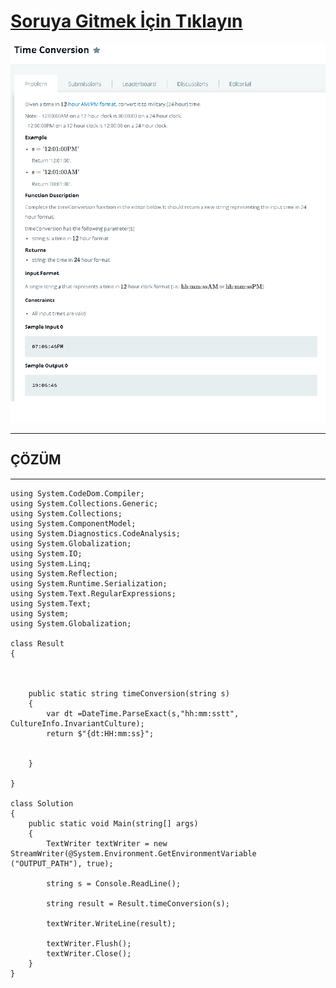 # [Soruya Gitmek İçin Tıklayın](https://www.hackerrank.com/challenges/time-conversion/problem?isFullScreen=true)

![Soru Metni1](https://github.com/devrimmehmet/Kodluyoruz-Bootcamp-134/blob/master/HackerRank/1007-time-conversion/time-conversion.png?raw=true)

---
## ÇÖZÜM
---

    using System.CodeDom.Compiler;
    using System.Collections.Generic;
    using System.Collections;
    using System.ComponentModel;
    using System.Diagnostics.CodeAnalysis;
    using System.Globalization;
    using System.IO;
    using System.Linq;
    using System.Reflection;
    using System.Runtime.Serialization;
    using System.Text.RegularExpressions;
    using System.Text;
    using System;
    using System.Globalization;
    
    class Result
    {
    
    
    
        public static string timeConversion(string s)
        {
            var dt =DateTime.ParseExact(s,"hh:mm:sstt", CultureInfo.InvariantCulture);
            return $"{dt:HH:mm:ss}";
                 
            
        }
    
    }
    
    class Solution
    {
        public static void Main(string[] args)
        {
            TextWriter textWriter = new StreamWriter(@System.Environment.GetEnvironmentVariable ("OUTPUT_PATH"), true);
    
            string s = Console.ReadLine();
    
            string result = Result.timeConversion(s);
    
            textWriter.WriteLine(result);
    
            textWriter.Flush();
            textWriter.Close();
        }
    }
